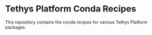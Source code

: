 # Tethys Platform Conda Recipes

This repository contains the conda recipes for various Tethys Platform packages.

